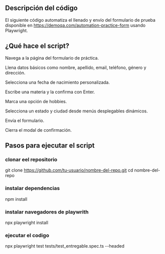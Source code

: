 ## Descripción del código
El siguiente código automatiza el llenado y envío del formulario de prueba disponible en https://demoqa.com/automation-practice-form usando Playwright.

## ¿Qué hace el script?
Navega a la página del formulario de práctica.

Llena datos básicos como nombre, apellido, email, teléfono, género y dirección.

Selecciona una fecha de nacimiento personalizada.

Escribe una materia y la confirma con Enter.

Marca una opción de hobbies.

Selecciona un estado y ciudad desde menús desplegables dinámicos.

Envía el formulario.

Cierra el modal de confirmación.

##  Pasos para ejecutar el script
### clonar eel repositorio
git clone https://github.com/tu-usuario/nombre-del-repo.git
cd nombre-del-repo

### instalar dependencias
npm install

### instalar navegadores de playwrith
npx playwright install

### ejecutar el codigo
npx playwright test tests/test_entregable.spec.ts --headed 
